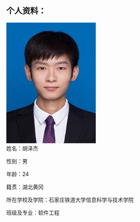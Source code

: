 ## 个人资料：
  ![image](https://github.com/qingchengyixiao/huzejie.github.io/blob/master/02.jpg)                                                      
姓名：胡泽杰                                        

性别：男

年龄：24

籍贯：湖北黄冈

所在学校及学院：石家庄铁道大学信息科学与技术学院

班级及专业：软件工程


